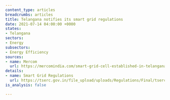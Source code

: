```yaml
---
content_type: articles
breadcrumbs: articles
title: Telangana notifies its smart grid regulations
date: 2021-07-14 04:00:00 +0000
states:
- Telangana
sectors:
- Energy
subsectors:
- Energy Efficiency
sources:
- name: Mercom
  url: https://mercomindia.com/smart-grid-cell-established-in-telangana/
details:
- name: Smart Grid Regulations
  url: https://tserc.gov.in/file_upload/uploads/Regulations/Final/tserc/2021/Smart%20Grid%20%20Regulation.pdf
is_analysis: false

---
```

